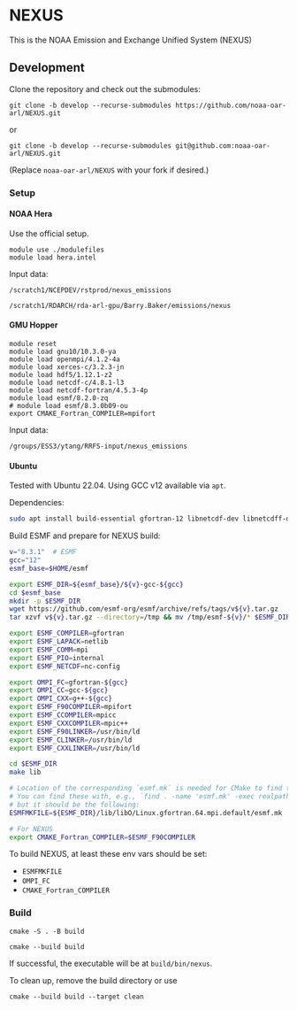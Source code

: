 # NEXUS

This is the NOAA Emission and Exchange Unified System (NEXUS)

## Development

Clone the repository and check out the submodules:
```
git clone -b develop --recurse-submodules https://github.com/noaa-oar-arl/NEXUS.git
```
or
```
git clone -b develop --recurse-submodules git@github.com:noaa-oar-arl/NEXUS.git
```
(Replace `noaa-oar-arl/NEXUS` with your fork if desired.)


### Setup

#### NOAA Hera

Use the official setup.
```
module use ./modulefiles
module load hera.intel
```

Input data:
```
/scratch1/NCEPDEV/rstprod/nexus_emissions
```
```
/scratch1/RDARCH/rda-arl-gpu/Barry.Baker/emissions/nexus
```

#### GMU Hopper

```
module reset
module load gnu10/10.3.0-ya
module load openmpi/4.1.2-4a
module load xerces-c/3.2.3-jn
module load hdf5/1.12.1-z2
module load netcdf-c/4.8.1-l3
module load netcdf-fortran/4.5.3-4p
module load esmf/8.2.0-zq
# module load esmf/8.3.0b09-ou
export CMAKE_Fortran_COMPILER=mpifort
```

Input data:
```
/groups/ESS3/ytang/RRFS-input/nexus_emissions
```

#### Ubuntu

Tested with Ubuntu 22.04.
Using GCC v12 available via `apt`.

Dependencies:
```bash
sudo apt install build-essential gfortran-12 libnetcdf-dev libnetcdff-dev liblapack-dev libopenblas-dev mpi-default-dev mpi-default-bin
```

Build ESMF and prepare for NEXUS build:
```bash
v="8.3.1"  # ESMF
gcc="12"
esmf_base=$HOME/esmf

export ESMF_DIR=${esmf_base}/${v}-gcc-${gcc}
cd $esmf_base
mkdir -p $ESMF_DIR
wget https://github.com/esmf-org/esmf/archive/refs/tags/v${v}.tar.gz
tar xzvf v${v}.tar.gz --directory=/tmp && mv /tmp/esmf-${v}/* $ESMF_DIR

export ESMF_COMPILER=gfortran
export ESMF_LAPACK=netlib
export ESMF_COMM=mpi
export ESMF_PIO=internal
export ESMF_NETCDF=nc-config

export OMPI_FC=gfortran-${gcc}
export OMPI_CC=gcc-${gcc}
export OMPI_CXX=g++-${gcc}
export ESMF_F90COMPILER=mpifort
export ESMF_CCOMPILER=mpicc
export ESMF_CXXCOMPILER=mpic++
export ESMF_F90LINKER=/usr/bin/ld
export ESMF_CLINKER=/usr/bin/ld
export ESMF_CXXLINKER=/usr/bin/ld

cd $ESMF_DIR
make lib

# Location of the corresponding `esmf.mk` is needed for CMake to find the lib later
# You can find these with, e.g., `find . -name 'esmf.mk' -exec realpath {} \;`,
# but it should be the following:
ESMFMKFILE=${ESMF_DIR}/lib/libO/Linux.gfortran.64.mpi.default/esmf.mk

# For NEXUS
export CMAKE_Fortran_COMPILER=$ESMF_F90COMPILER
```

To build NEXUS, at least these env vars should be set:
- `ESMFMKFILE`
- `OMPI_FC`
- `CMAKE_Fortran_COMPILER`

### Build

```
cmake -S . -B build
```
```
cmake --build build
```
If successful, the executable will be at `build/bin/nexus`.

To clean up, remove the build directory or use
```
cmake --build build --target clean
```
